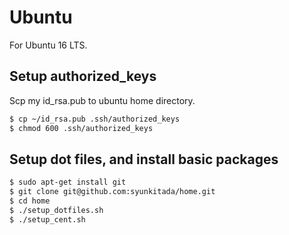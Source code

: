 # Ubuntu

For Ubuntu 16 LTS.

## Setup authorized_keys
Scp my id_rsa.pub to ubuntu home directory.
``` bash
$ cp ~/id_rsa.pub .ssh/authorized_keys
$ chmod 600 .ssh/authorized_keys
```

## Setup dot files, and install basic packages
``` bash
$ sudo apt-get install git
$ git clone git@github.com:syunkitada/home.git
$ cd home
$ ./setup_dotfiles.sh
$ ./setup_cent.sh
```
